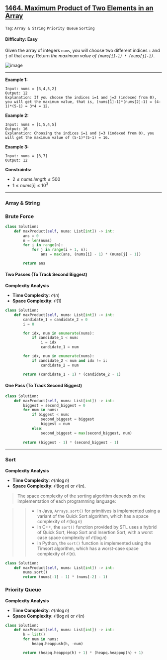 ## [1464. Maximum Product of Two Elements in an Array](https://leetcode.com/problems/maximum-product-of-two-elements-in-an-array)

```Tag```: ```Array & String``` ```Priority Queue``` ```Sorting```

#### Difficulty: Easy

Given the array of integers ```nums```, you will choose two different indices ```i``` and ```j``` of that array. Return _the maximum value of ```(nums[i]-1) * (nums[j]-1)```_.

![image](https://github.com/quananhle/Python/assets/35042430/fe8fd904-0cf9-4fce-ad97-1247d18dfc03)

---

__Example 1:__
```
Input: nums = [3,4,5,2]
Output: 12 
Explanation: If you choose the indices i=1 and j=2 (indexed from 0), you will get the maximum value, that is, (nums[1]-1)*(nums[2]-1) = (4-1)*(5-1) = 3*4 = 12.
```

__Example 2:__
```
Input: nums = [1,5,4,5]
Output: 16
Explanation: Choosing the indices i=1 and j=3 (indexed from 0), you will get the maximum value of (5-1)*(5-1) = 16.
```

__Example 3:__
```
Input: nums = [3,7]
Output: 12
```

__Constraints:__

- $2 \le nums.length \le 500$
- $1 \le nums[i] \le 10^3$

---

### Array & String

### Brute Force

```Python
class Solution:
    def maxProduct(self, nums: List[int]) -> int:
        ans = 0
        n = len(nums)
        for i in range(n):
            for j in range(i + 1, n):
                ans = max(ans, (nums[i] - 1) * (nums[j] - 1))

        return ans
```

#### Two Passes (To Track Second Biggest)

__Complexity Analysis__

- __Time Complexity__: $\mathcal{O}(n)$
- __Space Complexity__: $\mathcal{O}(1)$

```Python
class Solution:
    def maxProduct(self, nums: List[int]) -> int:
        candidate_1 = candidate_2 = 0
        i = 0

        for idx, num in enumerate(nums):
            if candidate_1 < num:
                i = idx
                candidate_1 = num

        for idx, num in enumerate(nums):
            if candidate_2 < num and idx != i:
                candidate_2 = num

        return (candidate_1 - 1) * (candidate_2 - 1)
```

#### One Pass (To Track Second Biggest)

```Python
class Solution:
    def maxProduct(self, nums: List[int]) -> int:
        biggest = second_biggest = 0
        for num in nums:
            if biggest < num:
                second_biggest = biggest
                biggest = num
            else:
                second_biggest = max(second_biggest, num)
        
        return (biggest - 1) * (second_biggest - 1)
```

---

### Sort

__Complexity Analysis__

- __Time Complexity__: $\mathcal{O}(n \log n)$
- __Space Complexity__: $\mathcal{O}(\log n)$ or $\mathcal{O}(n)$.
> The space complexity of the sorting algorithm depends on the implementation of each programming language:

>>- In Java, ```Arrays.sort()``` for primitives is implemented using a variant of the Quick Sort algorithm, which has a space complexity of $\mathcal{O}(\log n)$
>>- In C++, the ```sort()``` function provided by STL uses a hybrid of Quick Sort, Heap Sort and Insertion Sort, with a worst case space complexity of $\mathcal{O}(\log n)$
>>- In Python, the ```sort()``` function is implemented using the Timsort algorithm, which has a worst-case space complexity of $\mathcal{O}(n)$.

```Python
class Solution:
    def maxProduct(self, nums: List[int]) -> int:
        nums.sort()
        return (nums[-1] - 1) * (nums[-2] - 1)
```

### Priority Queue

__Complexity Analysis__

- __Time Complexity__: $\mathcal{O}(n \log n)$
- __Space Complexity__: $\mathcal{O}(\log n)$ or $\mathcal{O}(n)$

```Python
class Solution:
    def maxProduct(self, nums: List[int]) -> int:
        h = list()
        for num in nums:
            heapq.heappush(h, -num)

        return (heapq.heappop(h) + 1) * (heapq.heappop(h) + 1)
```
